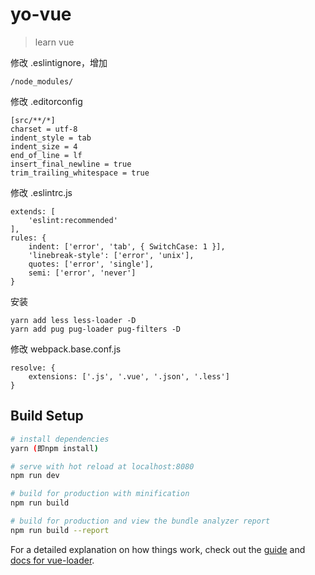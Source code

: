 # yo-vue

> learn vue

修改 .eslintignore，增加
```
/node_modules/
```

修改 .editorconfig
```
[src/**/*]
charset = utf-8
indent_style = tab
indent_size = 4
end_of_line = lf
insert_final_newline = true
trim_trailing_whitespace = true
```

修改 .eslintrc.js
```
extends: [
	'eslint:recommended'
],
rules: {
	indent: ['error', 'tab', { SwitchCase: 1 }],
	'linebreak-style': ['error', 'unix'],
	quotes: ['error', 'single'],
	semi: ['error', 'never']
}
```

安装
```
yarn add less less-loader -D
yarn add pug pug-loader pug-filters -D
```

修改 webpack.base.conf.js
```
resolve: {
    extensions: ['.js', '.vue', '.json', '.less']
}
```



## Build Setup

``` bash
# install dependencies
yarn (即npm install)

# serve with hot reload at localhost:8080
npm run dev

# build for production with minification
npm run build

# build for production and view the bundle analyzer report
npm run build --report
```

For a detailed explanation on how things work, check out the [guide](http://vuejs-templates.github.io/webpack/) and [docs for vue-loader](http://vuejs.github.io/vue-loader).
